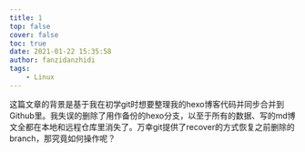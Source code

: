 ```yaml
---
title: 1
top: false
cover: false
toc: true
date: 2021-01-22 15:35:58
author: fanzidanzhidi
tags:
	- Linux
---
```


这篇文章的背景是基于我在初学git时想要整理我的hexo博客代码并同步合并到Github里。我失误的删除了用作备份的hexo分支，以至于所有的数据、写的md博文全都在本地和远程仓库里消失了。万幸git提供了recover的方式恢复之前删除的branch，那究竟如何操作呢？